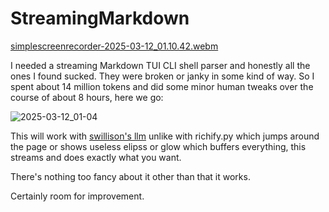 # StreamingMarkdown

[simplescreenrecorder-2025-03-12_01.10.42.webm](https://github.com/user-attachments/assets/47e7eaea-74a4-49cf-bdac-14aeef3dabb0)


I needed a streaming Markdown TUI CLI shell parser and honestly all the ones I found sucked. They were broken or janky in some kind of way. So I spent about 14 million tokens and did some minor human tweaks over the course of about 8 hours, here we go:

![2025-03-12_01-04](https://github.com/user-attachments/assets/b07781c8-235a-41ad-bca1-a4f2b8a4b76a)

This will work with [swillison's llm](https://github.com/simonw/llm) unlike with richify.py which jumps around the page or shows useless elipss or glow which buffers everything, this streams and does exactly what you want.

There's nothing too fancy about it other than that it works.

Certainly room for improvement.
